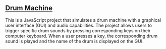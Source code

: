 ## [Drum Machine](https://christina11010.github.io/drum_machine/)
This is a JavaScript project that simulates a drum machine with a graphical user interface (GUI) and audio capabilities. The project allows users to trigger specific drum sounds by pressing corresponding keys on their computer keyboard. When a user presses a key, the corresponding drum sound is played and the name of the drum is displayed on the GUI.
